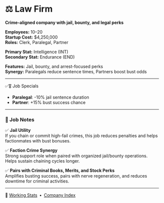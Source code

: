 ﻿# ⚖️ Law Firm  
**Crime-aligned company with jail, bounty, and legal perks**

**Employees:**          10–20  
**Startup Cost:**       $4,250,000  
**Roles:**              Clerk, Paralegal, Partner  

**Primary Stat:**       Intelligence (INT)  
**Secondary Stat:**     Endurance (END)  

**Features:**           Jail, bounty, and arrest-focused perks  
**Synergy:**            Paralegals reduce sentence times, Partners boost bust odds

---

✅🎖️ Job Specials

- **Paralegal**: -10% jail sentence duration  
- **Partner**: +15% bust success chance

---

### 🧾 Job Notes

✅ **Jail Utility**  
If you chain or commit high-fail crimes, this job reduces penalties and helps factionmates with bust bonuses.

✅ **Faction Crime Synergy**  
Strong support role when paired with organized jail/bounty operations. Helps sustain chaining cycles longer.

✅ **Pairs with Criminal Books, Merits, and Stock Perks**  
Amplifies busting success, pairs with nerve regeneration, and reduces downtime for criminal activities.

---

📎 [Working Stats](../company_info/working-stats.md) • [Company Index](index.md)
